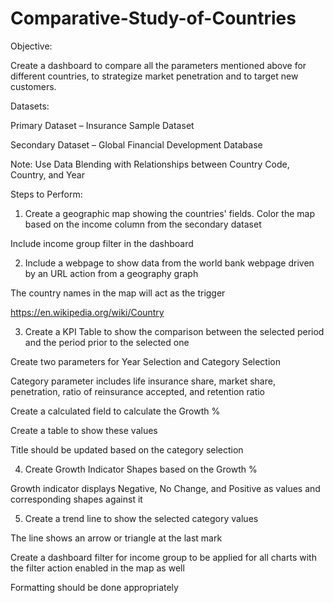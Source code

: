 # Comparative-Study-of-Countries

Objective: 

Create a dashboard to compare all the parameters mentioned above for different countries, to strategize market penetration and to target new customers.

Datasets:

Primary Dataset – Insurance Sample Dataset

Secondary Dataset – Global Financial Development Database

Note: Use Data Blending with Relationships between Country Code, Country, and Year

Steps to Perform: 

1. Create a geographic map showing the countries' fields. Color the map based on the income column from the secondary dataset

Include income group filter in the dashboard

2. Include a webpage to show data from the world bank webpage driven by an URL action from a geography graph

The country names in the map will act as the trigger

https://en.wikipedia.org/wiki/Country

 

3. Create a KPI Table to show the comparison between the selected period and the period prior to the selected one

Create two parameters for Year Selection and Category Selection

Category parameter includes life insurance share, market share, penetration, ratio of reinsurance accepted, and retention ratio

Create a calculated field to calculate the Growth %

Create a table to show these values

Title should be updated based on the category selection

 

4. Create Growth Indicator Shapes based on the Growth %

Growth indicator displays Negative, No Change, and Positive as values and corresponding shapes against it

 

5. Create a trend line to show the selected category values

The line shows an arrow or triangle at the last mark

 

Create a dashboard filter for income group to be applied for all charts with the filter action enabled in the map as well

 

Formatting should be done appropriately

